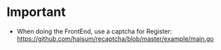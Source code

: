 # Important
- When doing the FrontEnd, use a captcha for Register: https://github.com/haisum/recaptcha/blob/master/example/main.go
